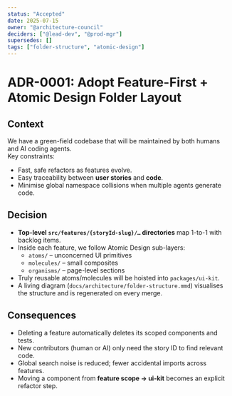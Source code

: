 ```yaml
---
status: "Accepted"
date: 2025-07-15
owner: "@architecture-council"
deciders: ["@lead-dev", "@prod-mgr"]
supersedes: []
tags: ["folder-structure", "atomic-design"]
---
```


# ADR-0001: Adopt **Feature-First + Atomic Design** Folder Layout

## Context

We have a green-field codebase that will be maintained by both humans and AI coding agents.  
Key constraints:

* Fast, safe refactors as features evolve.
* Easy traceability between **user stories** and **code**.
* Minimise global namespace collisions when multiple agents generate code.

## Decision

* **Top-level `src/features/{storyId-slug}/…` directories** map 1-to-1 with backlog items.  
* Inside each feature, we follow Atomic Design sub-layers:
  * `atoms/` – unconcerned UI primitives
  * `molecules/` – small composites
  * `organisms/` – page-level sections
* Truly reusable atoms/molecules will be hoisted into `packages/ui-kit`.
* A living diagram (`docs/architecture/folder-structure.mmd`) visualises the structure and is regenerated on every merge.

## Consequences

* Deleting a feature automatically deletes its scoped components and tests.
* New contributors (human or AI) only need the story ID to find relevant code.
* Global search noise is reduced; fewer accidental imports across features.
* Moving a component from **feature scope → ui-kit** becomes an explicit refactor step.
